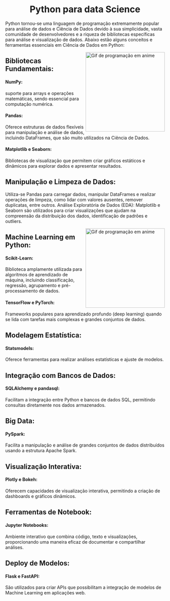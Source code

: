 <h1 align="center"> Python para data Science </h1>


Python tornou-se uma linguagem de programação extremamente popular para análise de dados e Ciência de Dados devido à sua simplicidade, vasta comunidade de desenvolvedores e a riqueza de bibliotecas específicas para análise e visualização de dados. Abaixo estão alguns conceitos e ferramentas essenciais em Ciência de Dados em Python:

<img align="right" src="https://media.tenor.com/2c7diqh1oVIAAAAC/anime-computer.gif" width="250" alt="Gif de programação em anime">

## Bibliotecas Fundamentais:

#### NumPy: 
suporte para arrays e operações matemáticas, sendo essencial para computação numérica.

#### Pandas: 
Oferece estruturas de dados flexíveis para manipulação e análise de dados, incluindo DataFrames, que são muito utilizados na Ciência de Dados.

#### Matplotlib e Seaborn: 
Bibliotecas de visualização que permitem criar gráficos estáticos e dinâmicos para explorar dados e apresentar resultados.

## Manipulação e Limpeza de Dados: 

Utiliza-se Pandas para carregar dados, manipular DataFrames e realizar operações de limpeza, como lidar com valores ausentes, remover duplicatas, entre outros.
Análise Exploratória de Dados (EDA): Matplotlib e Seaborn são utilizados para criar visualizações que ajudam na compreensão da distribuição dos dados, identificação de padrões e outliers.

<img align="right" src="https://i.pinimg.com/originals/74/9f/4d/749f4df940ee2c2e218e8f04f9c928a3.gif" width="250" alt="Gif de programação em anime">

## Machine Learning em Python:

#### Scikit-Learn: 
Biblioteca amplamente utilizada para algoritmos de aprendizado de máquina, incluindo classificação, regressão, agrupamento e pré-processamento de dados.

#### TensorFlow e PyTorch: 
Frameworks populares para aprendizado profundo (deep learning) quando se lida com tarefas mais complexas e grandes conjuntos de dados.

## Modelagem Estatística:

#### Statsmodels: 
Oferece ferramentas para realizar análises estatísticas e ajuste de modelos.

## Integração com Bancos de Dados:

#### SQLAlchemy e pandasql: 
Facilitam a integração entre Python e bancos de dados SQL, permitindo consultas diretamente nos dados armazenados.

## Big Data:

#### PySpark: 
Facilita a manipulação e análise de grandes conjuntos de dados distribuídos usando a estrutura Apache Spark.

## Visualização Interativa:

#### Plotly e Bokeh: 
Oferecem capacidades de visualização interativa, permitindo a criação de dashboards e gráficos dinâmicos.

## Ferramentas de Notebook:

#### Jupyter Notebooks: 
Ambiente interativo que combina código, texto e visualizações, proporcionando uma maneira eficaz de documentar e compartilhar análises.

## Deploy de Modelos:

#### Flask e FastAPI: 
São utilizados para criar APIs que possibilitam a integração de modelos de Machine Learning em aplicações web.